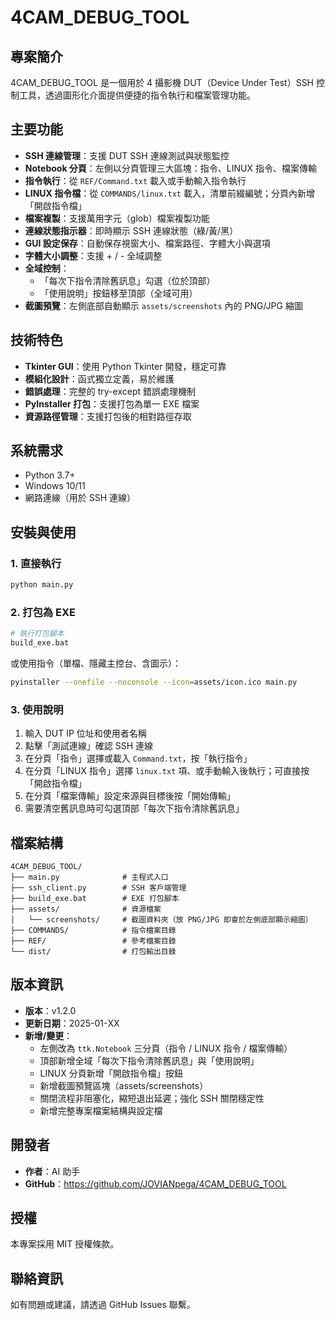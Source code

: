 # 4CAM_DEBUG_TOOL

## 專案簡介
4CAM_DEBUG_TOOL 是一個用於 4 攝影機 DUT（Device Under Test）SSH 控制工具，透過圖形化介面提供便捷的指令執行和檔案管理功能。

## 主要功能
- **SSH 連線管理**：支援 DUT SSH 連線測試與狀態監控
- **Notebook 分頁**：左側以分頁管理三大區塊：指令、LINUX 指令、檔案傳輸
- **指令執行**：從 `REF/Command.txt` 載入或手動輸入指令執行
- **LINUX 指令檔**：從 `COMMANDS/linux.txt` 載入，清單前綴編號；分頁內新增「開啟指令檔」
- **檔案複製**：支援萬用字元（glob）檔案複製功能
- **連線狀態指示器**：即時顯示 SSH 連線狀態（綠/黃/黑）
- **GUI 設定保存**：自動保存視窗大小、檔案路徑、字體大小與選項
- **字體大小調整**：支援 + / - 全域調整
- **全域控制**：
  - 「每次下指令清除舊訊息」勾選（位於頂部）
  - 「使用說明」按鈕移至頂部（全域可用）
- **截圖預覽**：左側底部自動顯示 `assets/screenshots` 內的 PNG/JPG 縮圖

## 技術特色
- **Tkinter GUI**：使用 Python Tkinter 開發，穩定可靠
- **模組化設計**：函式獨立定義，易於維護
- **錯誤處理**：完整的 try-except 錯誤處理機制
- **PyInstaller 打包**：支援打包為單一 EXE 檔案
- **資源路徑管理**：支援打包後的相對路徑存取

## 系統需求
- Python 3.7+
- Windows 10/11
- 網路連線（用於 SSH 連線）

## 安裝與使用

### 1. 直接執行
```bash
python main.py
```

### 2. 打包為 EXE
```bash
# 執行打包腳本
build_exe.bat
```

或使用指令（單檔、隱藏主控台、含圖示）：
```bash
pyinstaller --onefile --noconsole --icon=assets/icon.ico main.py
```

### 3. 使用說明
1. 輸入 DUT IP 位址和使用者名稱
2. 點擊「測試連線」確認 SSH 連線
3. 在分頁「指令」選擇或載入 `Command.txt`，按「執行指令」
4. 在分頁「LINUX 指令」選擇 `linux.txt` 項、或手動輸入後執行；可直接按「開啟指令檔」
5. 在分頁「檔案傳輸」設定來源與目標後按「開始傳輸」
6. 需要清空舊訊息時可勾選頂部「每次下指令清除舊訊息」

## 檔案結構
```
4CAM_DEBUG_TOOL/
├── main.py              # 主程式入口
├── ssh_client.py        # SSH 客戶端管理
├── build_exe.bat        # EXE 打包腳本
├── assets/              # 資源檔案
│   └── screenshots/     # 截圖資料夾（放 PNG/JPG 即會於左側底部顯示縮圖）
├── COMMANDS/            # 指令檔案目錄
├── REF/                 # 參考檔案目錄
└── dist/                # 打包輸出目錄
```

## 版本資訊
- **版本**：v1.2.0
- **更新日期**：2025-01-XX
- **新增/變更**：
  - 左側改為 `ttk.Notebook` 三分頁（指令 / LINUX 指令 / 檔案傳輸）
  - 頂部新增全域「每次下指令清除舊訊息」與「使用說明」
  - LINUX 分頁新增「開啟指令檔」按鈕
  - 新增截圖預覽區塊（assets/screenshots）
  - 關閉流程非阻塞化，縮短退出延遲；強化 SSH 關閉穩定性
  - 新增完整專案檔案結構與設定檔

## 開發者
- **作者**：AI 助手
- **GitHub**：https://github.com/JOVIANpega/4CAM_DEBUG_TOOL

## 授權
本專案採用 MIT 授權條款。

## 聯絡資訊
如有問題或建議，請透過 GitHub Issues 聯繫。
